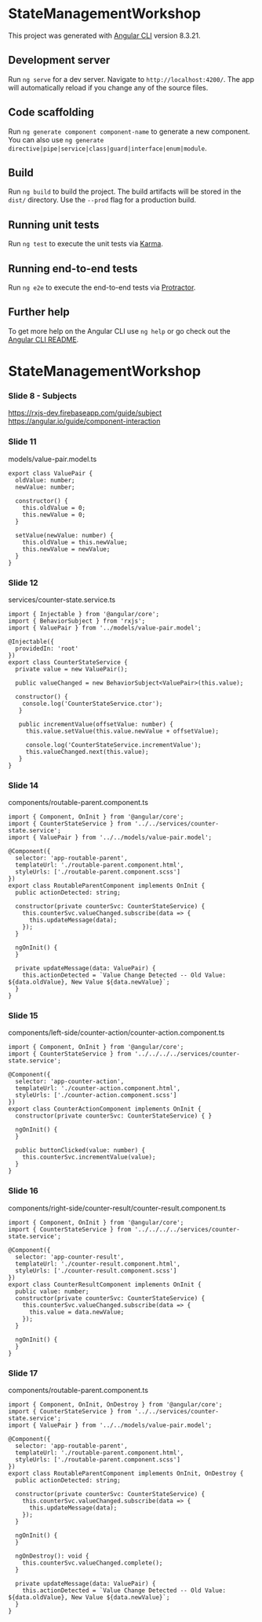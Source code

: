 # StateManagementWorkshop

This project was generated with [Angular CLI](https://github.com/angular/angular-cli) version 8.3.21.

## Development server

Run `ng serve` for a dev server. Navigate to `http://localhost:4200/`. The app will automatically reload if you change any of the source files.

## Code scaffolding

Run `ng generate component component-name` to generate a new component. You can also use `ng generate directive|pipe|service|class|guard|interface|enum|module`.

## Build

Run `ng build` to build the project. The build artifacts will be stored in the `dist/` directory. Use the `--prod` flag for a production build.

## Running unit tests

Run `ng test` to execute the unit tests via [Karma](https://karma-runner.github.io).

## Running end-to-end tests

Run `ng e2e` to execute the end-to-end tests via [Protractor](http://www.protractortest.org/).

## Further help

To get more help on the Angular CLI use `ng help` or go check out the [Angular CLI README](https://github.com/angular/angular-cli/blob/master/README.md).
# StateManagementWorkshop

### Slide 8 - Subjects
https://rxjs-dev.firebaseapp.com/guide/subject
https://angular.io/guide/component-interaction

### Slide 11
models/value-pair.model.ts
```
export class ValuePair {
  oldValue: number;
  newValue: number;

  constructor() {
    this.oldValue = 0;
    this.newValue = 0;
  }

  setValue(newValue: number) {
    this.oldValue = this.newValue;
    this.newValue = newValue;
  }
}
```
### Slide 12
services/counter-state.service.ts
```
import { Injectable } from '@angular/core';
import { BehaviorSubject } from 'rxjs';
import { ValuePair } from '../models/value-pair.model';

@Injectable({
  providedIn: 'root'
})
export class CounterStateService {
  private value = new ValuePair();

  public valueChanged = new BehaviorSubject<ValuePair>(this.value);

  constructor() {
    console.log('CounterStateService.ctor');
   }

   public incrementValue(offsetValue: number) {
     this.value.setValue(this.value.newValue + offsetValue);

     console.log('CounterStateService.incrementValue');
     this.valueChanged.next(this.value);
   }
}
```
### Slide 14
components/routable-parent.component.ts
```
import { Component, OnInit } from '@angular/core';
import { CounterStateService } from '../../services/counter-state.service';
import { ValuePair } from '../../models/value-pair.model';

@Component({
  selector: 'app-routable-parent',
  templateUrl: './routable-parent.component.html',
  styleUrls: ['./routable-parent.component.scss']
})
export class RoutableParentComponent implements OnInit {
  public actionDetected: string;

  constructor(private counterSvc: CounterStateService) {
    this.counterSvc.valueChanged.subscribe(data => {
      this.updateMessage(data);
    });
  }

  ngOnInit() {
  }

  private updateMessage(data: ValuePair) {
    this.actionDetected = `Value Change Detected -- Old Value: ${data.oldValue}, New Value ${data.newValue}`;
  }
}
```
### Slide 15
components/left-side/counter-action/counter-action.component.ts
```
import { Component, OnInit } from '@angular/core';
import { CounterStateService } from '../../../../services/counter-state.service';

@Component({
  selector: 'app-counter-action',
  templateUrl: './counter-action.component.html',
  styleUrls: ['./counter-action.component.scss']
})
export class CounterActionComponent implements OnInit {
  constructor(private counterSvc: CounterStateService) { }

  ngOnInit() {
  }

  public buttonClicked(value: number) {
    this.counterSvc.incrementValue(value);
  }
}
```
### Slide 16
components/right-side/counter-result/counter-result.component.ts
```
import { Component, OnInit } from '@angular/core';
import { CounterStateService } from '../../../../services/counter-state.service';

@Component({
  selector: 'app-counter-result',
  templateUrl: './counter-result.component.html',
  styleUrls: ['./counter-result.component.scss']
})
export class CounterResultComponent implements OnInit {
  public value: number;
  constructor(private counterSvc: CounterStateService) {
    this.counterSvc.valueChanged.subscribe(data => {
      this.value = data.newValue;
    });
  }

  ngOnInit() {
  }
}
```
### Slide 17
components/routable-parent.component.ts
```
import { Component, OnInit, OnDestroy } from '@angular/core';
import { CounterStateService } from '../../services/counter-state.service';
import { ValuePair } from '../../models/value-pair.model';

@Component({
  selector: 'app-routable-parent',
  templateUrl: './routable-parent.component.html',
  styleUrls: ['./routable-parent.component.scss']
})
export class RoutableParentComponent implements OnInit, OnDestroy {
  public actionDetected: string;

  constructor(private counterSvc: CounterStateService) {
    this.counterSvc.valueChanged.subscribe(data => {
      this.updateMessage(data);
    });
  }

  ngOnInit() {
  }

  ngOnDestroy(): void {
    this.counterSvc.valueChanged.complete();
  }

  private updateMessage(data: ValuePair) {
    this.actionDetected = `Value Change Detected -- Old Value: ${data.oldValue}, New Value ${data.newValue}`;
  }
}
```
